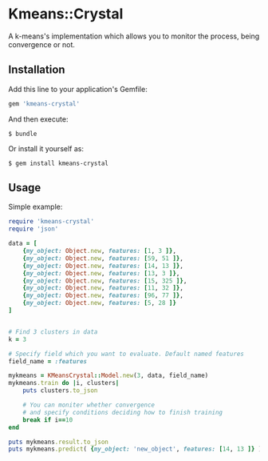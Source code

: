 # Kmeans::Crystal

A k-means's implementation which allows you to monitor the process, being convergence or not.

## Installation

Add this line to your application's Gemfile:

```ruby
gem 'kmeans-crystal'
```

And then execute:

    $ bundle

Or install it yourself as:

    $ gem install kmeans-crystal

## Usage

Simple example:

```ruby
require 'kmeans-crystal'
require 'json'

data = [
    {my_object: Object.new, features: [1, 3 ]},
    {my_object: Object.new, features: [59, 51 ]},
    {my_object: Object.new, features: [14, 13 ]},
    {my_object: Object.new, features: [13, 3 ]},
    {my_object: Object.new, features: [15, 325 ]},
    {my_object: Object.new, features: [11, 32 ]},
    {my_object: Object.new, features: [96, 77 ]},
    {my_object: Object.new, features: [5, 28 ]}
]


# Find 3 clusters in data
k = 3

# Specify field which you want to evaluate. Default named features
field_name = :features

mykmeans = KMeansCrystal::Model.new(3, data, field_name)
mykmeans.train do |i, clusters|
    puts clusters.to_json

    # You can moniter whether convergence
    # and specify conditions deciding how to finish training
    break if i==10
end

puts mykmeans.result.to_json
puts mykmeans.predict( {my_object: 'new_object', features: [14, 13 ]} )
```
